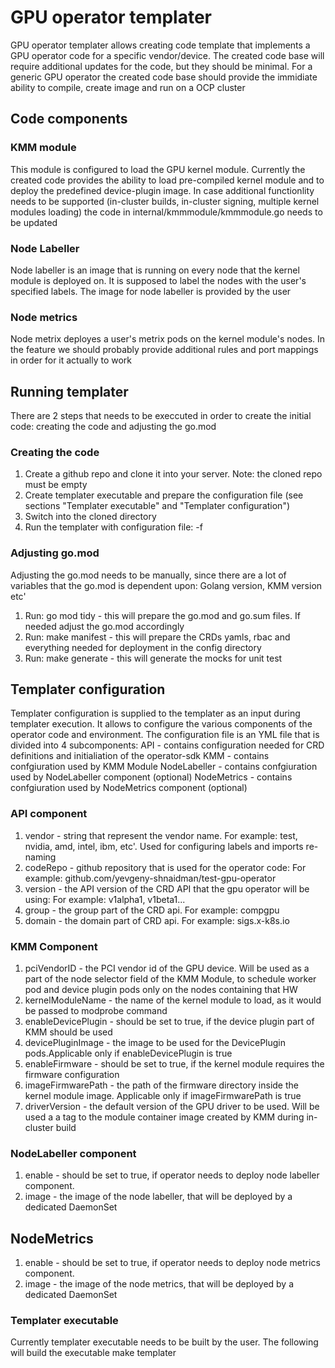 # GPU operator templater

GPU operator templater allows creating code template that implements a GPU operator code for a specific vendor/device. The created code base will require additional updates for the code, but they should be minimal. For a generic GPU operator the created code base should provide the immidiate ability to compile, create image and run on a OCP cluster

## Code components

### KMM module
This module is configured to load the GPU kernel module. Currently the created code provides the ability to load pre-compiled kernel module and to deploy the predefined device-plugin image. In case additional functionlity needs to be supported (in-cluster builds, in-cluster signing, multiple kernel modules loading) the code in internal/kmmmodule/kmmmodule.go needs to be updated

### Node Labeller 
Node labeller is an image that is running on every node that the kernel module is deployed on. It is supposed to label the nodes with the user's specified labels. The image for node labeller is provided by the user

### Node metrics
Node metrix deployes a user's metrix pods on the kernel module's nodes. In the feature we should probably provide additional rules and port mappings in order for it actually to work

## Running templater
There are 2 steps that needs to be execcuted in order to create the initial code: creating the code and adjusting the go.mod

### Creating the code
1. Create a github repo and clone it into your server. Note: the cloned repo must be empty
2. Create templater executable and prepare the configuration file (see sections "Templater executable" and "Templater configuration")
3. Switch into the cloned directory
4. Run the templater with configuration file: <templater path> -f <configuration file path>

### Adjusting go.mod
Adjusting the go.mod needs to be manually, since there are a lot of variables that the go.mod is dependent upon: Golang version, KMM version etc'
1. Run: go mod tidy - this will prepare the go.mod and go.sum files. If needed adjust the go.mod accordingly
2. Run: make manifest - this will prepare the CRDs yamls, rbac and everything needed for deployment in the config directory
3. Run: make generate - this will generate the mocks for unit test

## Templater configuration
Templater configuration is supplied to the templater as an input during templater execution. 
It allows to configure the various components of the operator code and environment.
The configuration file is an YML file that is divided into 4 subcomponents:
API - contains configuration needed for CRD definitions and initialiation of the operator-sdk
KMM - contains confgiuration used by KMM Module
NodeLabeller - contains confgiuration used by NodeLabeller component (optional)
NodeMetrics - contains confgiuration used by NodeMetrics component (optional)

### API component
1. vendor - string that represent the vendor name. For example: test, nvidia, amd, intel, ibm, etc'. Used for configuring labels and imports re-naming
2. codeRepo - github repository that is used for the operator code: For example: github.com/yevgeny-shnaidman/test-gpu-operator
3. version - the API version of the CRD API that the gpu operator will be using: For example: v1alpha1, v1beta1...
4. group - the group part of the CRD api. For example: compgpu
5. domain - the domain part of CRD api. For example: sigs.x-k8s.io

### KMM Component
1. pciVendorID - the PCI vendor id of the GPU device. Will be used as a part of the node selector field of the KMM Module, to schedule worker pod and device plugin pods only on the nodes containing that HW
2. kernelModuleName -  the name of the kernel module to load, as it would be passed to modprobe command
3. enableDevicePlugin - should be set to true, if the device plugin part of KMM should be used
4. devicePluginImage - the image to be used for the DevicePlugin pods.Applicable only if enableDevicePlugin is true
5. enableFirmware - should be set to true, if the kernel module requires the firmware configuration
6. imageFirmwarePath - the path of the firmware directory inside the kernel module image. Applicable only if  imageFirmwarePath is true 
7. driverVersion - the default version of the GPU driver to be used. Will be used a a tag to the module container image created by KMM during in-cluster build

### NodeLabeller component
1. enable - should be set to true, if operator needs to deploy node labeller component.
2. image - the image of the node labeller, that will be deployed by a dedicated DaemonSet

## NodeMetrics
1. enable - should be set to true, if operator needs to deploy node metrics component.
2. image - the image of the node metrics, that will be deployed by a dedicated DaemonSet

### Templater executable
Currently templater executable needs to be built by the user. The following will build the executable
make templater
